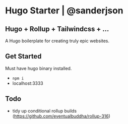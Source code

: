 # Hugo Starter | @sanderjson

## Hugo + Rollup + Tailwindcss + ... 
A Hugo boilerplate for creating truly epic websites.

## Get Started

Must have hugo binary installed. 

- `npm i`
- localhost:3333

## Todo

- tidy up conditional rollup builds (https://github.com/eventualbuddha/rollup-316)
